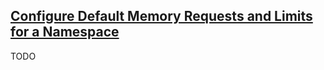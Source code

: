 ## [Configure Default Memory Requests and Limits for a Namespace](https://kubernetes.io/docs/tasks/administer-cluster/manage-resources/memory-default-namespace/)

TODO
